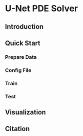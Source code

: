 # U-Net PDE Solver

## Introduction

## Quick Start

### Prepare Data

### Config File

### Train

### Test

## Visualization

## Citation